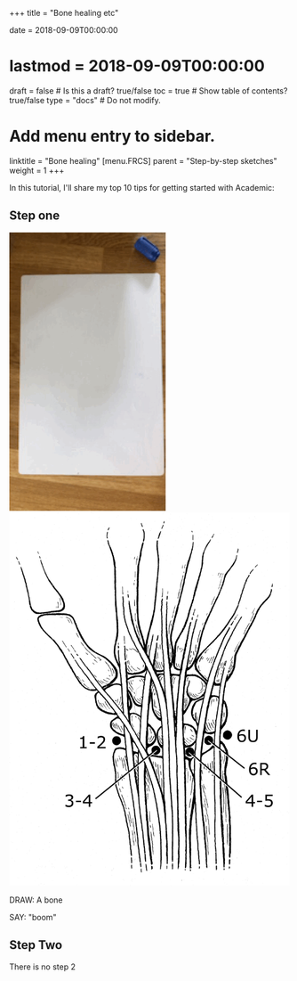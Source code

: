 +++
title = "Bone healing etc"

date = 2018-09-09T00:00:00
# lastmod = 2018-09-09T00:00:00

draft = false  # Is this a draft? true/false
toc = true  # Show table of contents? true/false
type = "docs"  # Do not modify.

# Add menu entry to sidebar.
linktitle = "Bone healing"
[menu.FRCS]
  parent = "Step-by-step sketches"
  weight = 1
+++

In this tutorial, I'll share my top 10 tips for getting started with Academic:

## Step one

![Test gif](static/img/giftest.gif)
![Wrist](static/img/wrist.jpg)

DRAW: A bone

SAY: "boom"



## Step Two

There is no step 2
